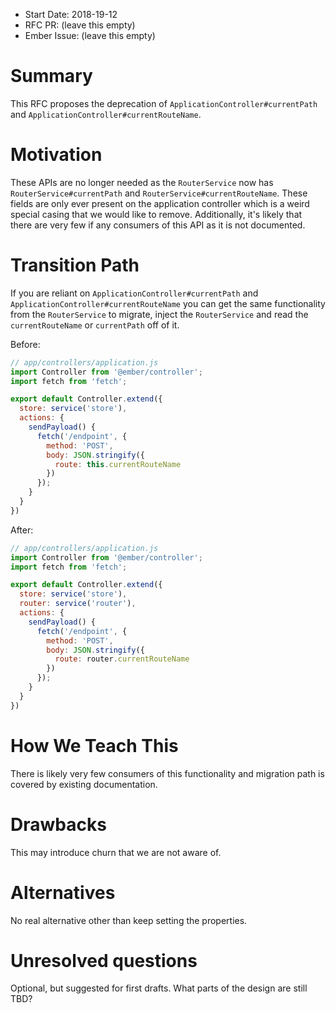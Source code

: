 - Start Date: 2018-19-12
- RFC PR: (leave this empty)
- Ember Issue: (leave this empty)

# Summary

This RFC proposes the deprecation of `ApplicationController#currentPath` and `ApplicationController#currentRouteName`.


# Motivation

These APIs are no longer needed as the `RouterService` now has `RouterService#currentPath` and `RouterService#currentRouteName`. These fields are only ever present on the application controller which is a weird special casing that we would like to remove. Additionally, it's likely that there are very few if any consumers of this API as it is not documented.

# Transition Path

If you are reliant on `ApplicationController#currentPath` and `ApplicationController#currentRouteName` you can get the same functionality from the `RouterService` to migrate, inject the `RouterService` and read the `currentRouteName` or `currentPath` off of it.

Before:

```js
// app/controllers/application.js
import Controller from '@ember/controller';
import fetch from 'fetch';

export default Controller.extend({
  store: service('store'),
  actions: {
    sendPayload() {
      fetch('/endpoint', {
        method: 'POST',
        body: JSON.stringify({
          route: this.currentRouteName
        })
      });
    }
  }
})
```

After:

```js
// app/controllers/application.js
import Controller from '@ember/controller';
import fetch from 'fetch';

export default Controller.extend({
  store: service('store'),
  router: service('router'),
  actions: {
    sendPayload() {
      fetch('/endpoint', {
        method: 'POST',
        body: JSON.stringify({
          route: router.currentRouteName
        })
      });
    }
  }
})
```

# How We Teach This

There is likely very few consumers of this functionality and migration path is covered by existing documentation.

# Drawbacks

This may introduce churn that we are not aware of.

# Alternatives

No real alternative other than keep setting the properties.

# Unresolved questions

Optional, but suggested for first drafts. What parts of the design are still
TBD?
